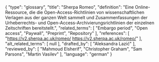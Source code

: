 {
    "type": "glossary",
    "title": "Sherpa Romeo",
    "definition": "Eine Online-Ressource, die die Open-Access-Richtlinien von wissenschaftlichen Verlagen aus der ganzen Welt sammelt und Zusammenfassungen der Urheberrechts- und Open-Access-Archivierungsrichtlinien der einzelnen Zeitschriften bereitstellt.",
    "related_terms": [
        "Embargo period",
        "Open access",
        "Paywall",
        "Preprint",
        "Repository"
    ],
    "references": [
        "https://v2.sherpa.ac.uk/romeo/ https://v2.sherpa.ac.uk/romeo/"
    ],
    "alt_related_terms": [
        null
    ],
    "drafted_by": [
        "Aleksandra Lazić"
    ],
    "reviewed_by": [
        "Mahmoud Elsherif",
        "Christopher Graham",
        "Sam Parsons",
        "Martin Vasilev"
    ],
    "language": "german"
}